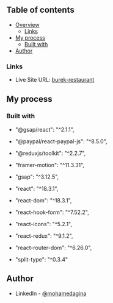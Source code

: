 ## Table of contents

- [Overview](#overview)
  - [Links](#links)
- [My process](#my-process)
  - [Built with](#built-with)
- [Author](#author)

### Links

- Live Site URL: [burek-restaurant](https://burek-restaurant.vercel.app/home)

## My process

### Built with

- "@gsap/react": "^2.1.1",

- "@paypal/react-paypal-js": "^8.5.0",

- "@reduxjs/toolkit": "^2.2.7",

- "framer-motion": "^11.3.31",

- "gsap": "^3.12.5",

- "react": "^18.3.1",

- "react-dom": "^18.3.1",

- "react-hook-form": "^7.52.2",

- "react-icons": "^5.2.1",

- "react-redux": "^9.1.2",

- "react-router-dom": "^6.26.0",

- "split-type": "^0.3.4"

## Author

- LinkedIn - [@mohamedagina](https://www.linkedin.com/in/abdelrahman-magdy-el-awady/)
